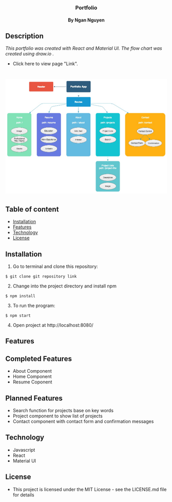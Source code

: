 <h3 align="center"> Portfolio </h3>
<h4 align="center"> By Ngan Nguyen </h4>

## Description

_This portfolio was created with React and Material UI. The flow chart was created using draw.io ._

* Click here to view page "Link".

# ![demo](./src/assets/images/Profile2.jpg)

## Table of content

- [Installation](#installation)
- [Features](#Features)
- [Technology](#technology)
- [License](#license)

## Installation

1. Go to terminal and clone this repository:
```
$ git clone git repository link
```
2. Change into the project directory and install npm
```
$ npm install
```
3. To run the program:
```
$ npm start
```
4. Open project  at http://localhost:8080/

## Features

## Completed Features
* About Component
* Home Component
* Resume Coponent


## Planned Features
* Search function for projects base on key words
* Project component to show list of projects
* Contact component with contact form and confirmation messages

## Technology
* Javascript
* React
* Material UI

## License
* This project is licensed under the MIT License - see the LICENSE.md file for details
